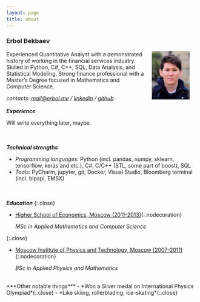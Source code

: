 ```yaml
---
layout: page
title: about
---
```


### Erbol Bekbaev

<img style="float: right;" src="./pictures/profile_small.jpg" width="100" hspace="20">

Experienced Quantitative Analyst with a demonstrated history of working in the financial services industry. Skilled in Python, C#, C++, SQL, Data Analysis, and Statistical Modeling. Strong finance professional with a Master’s Degree focused in Mathematics and Computer Science. 

*contacts: <mail@erbol.me> / [linkedin](https://www.linkedin.com/in/erbol-bekbaev-41872254/) / [github](https://github.com/b01ix)*
<br><br>
***Experience***

Will write everything later, maybe

<br><br>
***Technical strengths***

- *Programming languages:* Python (incl. pandas, numpy, sklearn, tensorflow, keras and etc.), C#, C/C++ (STL, some part of boost), SQL
- *Tools:* PyCharm, jupyter, git, Docker, Visual Studio, Bloomberg terminal (incl. blpapi, EMSX)

<br><br>
***Education***
{:.close}
- [Higher School of Economics, Moscow (2011-2013)](https://hse.ru/en/en/){:.nodecoration}
    <p class="close"><i>MSc in Applied Mathematics and Computer Science</i></p>
{:.close}
- [Moscow Institute of Physics and Technology, Moscow (2007-2011)](https://mipt.ru/english){:.nodecoration}
    <p class="close"><i>BSc in Applied Physics and Mathematics</i></p>

<br>
***Other notable things***
- *Won a Silver medal on International Physics Olympiad*{:.close}
- *Like skiing, rollerblading, ice-skating*{:.close}


